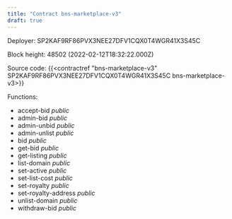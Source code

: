 ```yaml
---
title: "Contract bns-marketplace-v3"
draft: true
---
```

Deployer: SP2KAF9RF86PVX3NEE27DFV1CQX0T4WGR41X3S45C


 



Block height: 48502 (2022-02-12T18:32:22.000Z)

Source code: {{<contractref "bns-marketplace-v3" SP2KAF9RF86PVX3NEE27DFV1CQX0T4WGR41X3S45C bns-marketplace-v3>}}

Functions:

* accept-bid _public_
* admin-bid _public_
* admin-unbid _public_
* admin-unlist _public_
* bid _public_
* get-bid _public_
* get-listing _public_
* list-domain _public_
* set-active _public_
* set-list-cost _public_
* set-royalty _public_
* set-royalty-address _public_
* unlist-domain _public_
* withdraw-bid _public_
